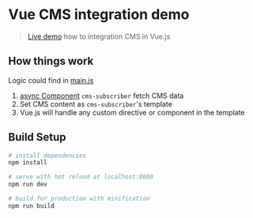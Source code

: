 # Vue CMS integration demo

> [Live demo](https://www.paddingleft.com/Vue-CMS-integration-demo/) how to integration CMS in Vue.js 

## How things work

Logic could find in [main.js](./src/main.js)
1. [async Component](https://vuejs.org/v2/guide/components.html#Async-Components) `cms-subscriber` fetch CMS data
2. Set CMS content as `cms-subscriber`'s template
3. Vue.js will handle any custom directive or component in the template

## Build Setup

``` bash
# install dependencies
npm install

# serve with hot reload at localhost:8080
npm run dev

# build for production with minification
npm run build
```
